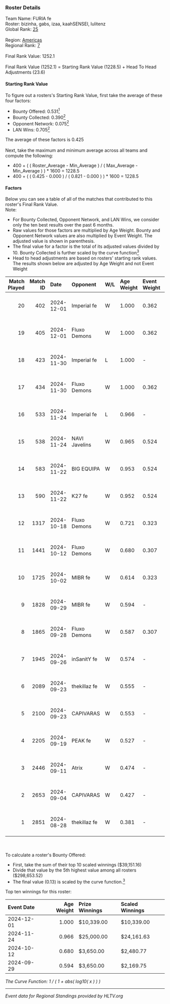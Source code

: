 ### Roster Details<br />
Team Name: FURIA fe<br />
Roster: bizinha, gabs, izaa, kaahSENSEI, lulitenz<br />
Global Rank: [25](../../standings_global_2024_12_31.md)<br />
<br />
Region: [Americas]( ../../standings_americas_2024_12_31.md)<br />
Regional Rank: [7]( ../../standings_americas_2024_12_31.md)<br />
<br />
Final Rank Value:  1252.1<br />
<br />
Final Rank Value (1252.1) = Starting Rank Value (1228.5) + Head To Head Adjustments (23.6)<br />

#### Starting Rank Value<br />
To figure out a rosters's Starting Rank Value, first take the average of these four factors:<br />
- Bounty Offered: 0.531[<sup>1</sup>](#table2)
- Bounty Collected: 0.390[<sup>2</sup>](#table1)
- Opponent Network: 0.075[<sup>2</sup>](#table1)
- LAN Wins: 0.705[<sup>2</sup>](#table1)

The average of these factors is 0.425<br />
<br />
Next, take the maximum and minimum average across all teams and compute the following:<br />
- 400 + ( ( Roster_Average - Min_Average ) / ( Max_Average - Min_Average ) ) * 1600 = 1228.5
- 400 + ( ( 0.425 - 0.000 ) / ( 0.821 - 0.000 ) ) * 1600 = 1228.5


#### Factors<br />
Below you can see a table of all of the matches that contributed to this roster's Final Rank Value.<br />
Note:<br />

- For Bounty Collected, Opponent Network, and LAN Wins, we consider only the ten best results over the past 6 months.
- Raw values for those factors are multiplied by Age Weight. Bounty and Opponent Network values are also multiplied by Event Weight. The adjusted value is shown in parenthesis.
- The final value for a factor is the total of its adjusted values divided by 10. Bounty Collected is further scaled by the curve function[<sup>3</sup>](#curveFunction)
- Head to head adjustments are based on rosters' starting rank values. The results shown below are adjusted by Age Weight and not Event Weight
<span id="table1"></span><br />


| Match Played | Match ID | Date       | Opponent      | W/L | Age Weight | Event Weight | Bounty Collected | Opponent Network | LAN Wins  | H2H Adj. | Roster                                    |
| -: | -: | :- | :- | :- | :- | :- | :- | :- | :- | -: | :- |
|           20 |      402 | 2024-12-01 | Imperial fe   | W   | 1.000      | 0.362        | 0.179 (0.065)    | 0.330 (0.120)    | 1 (1.000) |    16.54 | bizinha, gabs, izaa, kaahSENSEI, lulitenz |
|           19 |      405 | 2024-12-01 | Fluxo Demons  | W   | 1.000      | 0.362        | 0.034 (0.012)    | 0.196 (0.071)    | 1 (1.000) |     3.40 | bizinha, gabs, izaa, kaahSENSEI, lulitenz |
|           18 |      423 | 2024-11-30 | Imperial fe   | L   | 1.000      | -            | -                | -                | -         |   -14.73 | bizinha, gabs, izaa, kaahSENSEI, lulitenz |
|           17 |      434 | 2024-11-30 | Fluxo Demons  | W   | 1.000      | 0.362        | 0.034 (0.012)    | 0.196 (0.071)    | 1 (1.000) |     3.11 | bizinha, gabs, izaa, kaahSENSEI, lulitenz |
|           16 |      533 | 2024-11-24 | Imperial fe   | L   | 0.966      | -            | -                | -                | -         |   -15.48 | bizinha, gabs, izaa, kaahSENSEI, lulitenz |
|           15 |      538 | 2024-11-24 | NAVI Javelins | W   | 0.965      | 0.524        | 0.258 (0.130)    | 0.399 (0.201)    | 1 (0.965) |    13.62 | bizinha, gabs, izaa, kaahSENSEI, lulitenz |
|           14 |      583 | 2024-11-22 | BIG EQUIPA    | W   | 0.953      | 0.524        | 0.042 (0.021)    | 0.141 (0.070)    | 1 (0.953) |     3.07 | bizinha, gabs, izaa, kaahSENSEI, lulitenz |
|           13 |      590 | 2024-11-22 | K27 fe        | W   | 0.952      | 0.524        | 0.015 (0.008)    | 0.146 (0.073)    | 1 (0.952) |     2.21 | bizinha, gabs, izaa, kaahSENSEI, lulitenz |
|           12 |     1317 | 2024-10-18 | Fluxo Demons  | W   | 0.721      | 0.323        | 0.034 (0.008)    | 0.196 (0.046)    | 0 (0.000) |     2.31 | bizinha, gabs, izaa, kaahSENSEI, lulitenz |
|           11 |     1441 | 2024-10-12 | Fluxo Demons  | W   | 0.680      | 0.307        | 0.034 (0.007)    | 0.196 (0.041)    | 1 (0.680) |     2.23 | bizinha, gabs, izaa, kaahSENSEI, lulitenz |
|           10 |     1725 | 2024-10-02 | MIBR fe       | W   | 0.614      | 0.323        | 0.011 (0.002)    | 0.127 (0.025)    | 0 (0.000) |     0.96 | bizinha, gabs, izaa, kaahSENSEI, lulitenz |
|            9 |     1828 | 2024-09-29 | MIBR fe       | W   | 0.594      | -            | -                | -                | 0 (0.000) |     0.94 | bizinha, gabs, izaa, kaahSENSEI, lulitenz |
|            8 |     1865 | 2024-09-28 | Fluxo Demons  | W   | 0.587      | 0.307        | 0.034 (0.006)    | 0.196 (0.035)    | -         |     1.95 | bizinha, gabs, izaa, kaahSENSEI, lulitenz |
|            7 |     1945 | 2024-09-26 | inSanitY fe   | W   | 0.574      | -            | -                | -                | -         |     0.71 | bizinha, gabs, izaa, kaahSENSEI, lulitenz |
|            6 |     2089 | 2024-09-23 | thekillaz fe  | W   | 0.555      | -            | -                | -                | -         |     0.65 | bizinha, gabs, izaa, kaahSENSEI, lulitenz |
|            5 |     2100 | 2024-09-23 | CAPIVARAS     | W   | 0.553      | -            | -                | -                | -         |     0.32 | bizinha, gabs, izaa, kaahSENSEI, lulitenz |
|            4 |     2205 | 2024-09-19 | PEAK fe       | W   | 0.527      | -            | -                | -                | -         |     0.50 | bizinha, gabs, izaa, kaahSENSEI, lulitenz |
|            3 |     2446 | 2024-09-11 | Atrix         | W   | 0.474      | -            | -                | -                | -         |     0.64 | bizinha, gabs, izaa, kaahSENSEI, lulitenz |
|            2 |     2653 | 2024-09-04 | CAPIVARAS     | W   | 0.427      | -            | -                | -                | -         |     0.27 | bizinha, gabs, izaa, kaahSENSEI, lulitenz |
|            1 |     2851 | 2024-08-28 | thekillaz fe  | W   | 0.381      | -            | -                | -                | -         |     0.44 | bizinha, gabs, izaa, kaahSENSEI, lulitenz |

<br />
<span id="table2"></span><br />
To calculate a roster's Bounty Offered:<br />

- First, take the sum of their top 10 scaled winnings ($39,151.16)
- Divide that value by the 5th highest value among all rosters ($298,653.52)
- The final value (0.13) is scaled by the curve function.[<sup>3</sup>](#curveFunction)

Top ten winnings for this roster:<br />

| Event Date | Age Weight | Prize Winnings | Scaled Winnings |
| :- | -: | :- | :- |
| 2024-12-01 |      1.000 | $10,339.00     | $10,339.00      |
| 2024-11-24 |      0.966 | $25,000.00     | $24,161.63      |
| 2024-10-12 |      0.680 | $3,650.00      | $2,480.77       |
| 2024-09-29 |      0.594 | $3,650.00      | $2,169.75       |


<span id="curveFunction"></span>_The Curve Function: 1 / ( 1 + abs( log10( x ) ) )_<br />

---
_Event data for Regional Standings provided by HLTV.org_<br />
